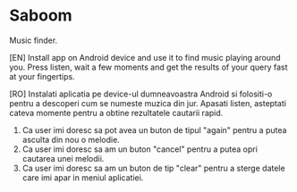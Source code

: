 # Saboom
Music finder.

[EN] Install app on Android device and use it to find music playing around you.
Press listen, wait a few moments and get the results of your query fast at your fingertips.

[RO] Instalati aplicatia pe device-ul dumneavoastra Android si folositi-o pentru a descoperi cum se numeste muzica din jur.
Apasati listen, asteptati cateva momente pentru a obtine rezultatele cautarii rapid.

1. Ca user imi doresc sa pot avea un buton de tipul "again" pentru a putea asculta din nou o melodie.
2. Ca user imi doresc sa am un buton "cancel" pentru a putea opri cautarea unei melodii. 
3. Ca user imi doresc sa am un buton de tip "clear" pentru a sterge datele care imi apar in meniul aplicatiei.
